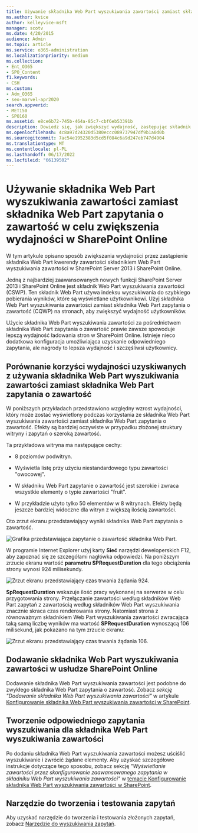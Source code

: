 ```yaml
---
title: Używanie składnika Web Part wyszukiwania zawartości zamiast składnika Web Part zapytania o zawartość w celu zwiększenia wydajności w SharePoint Online
ms.author: kvice
author: kelleyvice-msft
manager: scotv
ms.date: 4/20/2015
audience: Admin
ms.topic: article
ms.service: o365-administration
ms.localizationpriority: medium
ms.collection:
- Ent_O365
- SPO_Content
f1.keywords:
- CSH
ms.custom:
- Adm_O365
- seo-marvel-apr2020
search.appverid:
- MET150
- SPO160
ms.assetid: e8ce6b72-745b-464a-85c7-cbf6eb53391b
description: Dowiedz się, jak zwiększyć wydajność, zastępując składnik Web Part kwerendy zawartości składnikiem Web Part wyszukiwania zawartości w SharePoint Server 2013 i SharePoint Online.
ms.openlocfilehash: 4c8a97d24320d5380eccc089737947df9b1a0d0b
ms.sourcegitcommit: 7ac54e1952383d5cd5f084c6a9d247eb747d4904
ms.translationtype: MT
ms.contentlocale: pl-PL
ms.lasthandoff: 06/17/2022
ms.locfileid: "66139502"
---
```

# <a name="using-content-search-web-part-instead-of-content-query-web-part-to-improve-performance-in-sharepoint-online"></a>Używanie składnika Web Part wyszukiwania zawartości zamiast składnika Web Part zapytania o zawartość w celu zwiększenia wydajności w SharePoint Online

W tym artykule opisano sposób zwiększania wydajności przez zastąpienie składnika Web Part kwerendy zawartości składnikiem Web Part wyszukiwania zawartości w SharePoint Server 2013 i SharePoint Online.
  
Jedną z najbardziej zaawansowanych nowych funkcji SharePoint Server 2013 i SharePoint Online jest składnik Web Part wyszukiwania zawartości (CSWP). Ten składnik Web Part używa indeksu wyszukiwania do szybkiego pobierania wyników, które są wyświetlane użytkownikowi. Użyj składnika Web Part wyszukiwania zawartości zamiast składnika Web Part zapytania o zawartość (CQWP) na stronach, aby zwiększyć wydajność użytkowników.
  
Użycie składnika Web Part wyszukiwania zawartości za pośrednictwem składnika Web Part zapytania o zawartość prawie zawsze spowoduje lepszą wydajność ładowania stron w SharePoint Online. Istnieje nieco dodatkowa konfiguracja umożliwiająca uzyskanie odpowiedniego zapytania, ale nagrody to lepsza wydajność i szczęśliwsi użytkownicy.
  
## <a name="comparing-the-performance-gain-you-get-from-using-content-search-web-part-instead-of-content-query-web-part"></a>Porównanie korzyści wydajności uzyskiwanych z używania składnika Web Part wyszukiwania zawartości zamiast składnika Web Part zapytania o zawartość

W poniższych przykładach przedstawiono względny wzrost wydajności, który może zostać wyświetlony podczas korzystania ze składnika Web Part wyszukiwania zawartości zamiast składnika Web Part zapytania o zawartość. Efekty są bardziej oczywiste w przypadku złożonej struktury witryny i zapytań o szeroką zawartość.
  
Ta przykładowa witryna ma następujące cechy:
  
- 8 poziomów podwitryn.
    
- Wyświetla listę przy użyciu niestandardowego typu zawartości "owocowej".
    
- W składniku Web Part zapytanie o zawartość jest szerokie i zwraca wszystkie elementy o typie zawartości "fruit".
    
- W przykładzie użyto tylko 50 elementów w 8 witrynach. Efekty będą jeszcze bardziej widoczne dla witryn z większą ilością zawartości.
    
Oto zrzut ekranu przedstawiający wyniki składnika Web Part zapytania o zawartość.
  
![Grafika przedstawiająca zapytanie o zawartość składnika Web Part.](../media/b3d41f20-dfe5-46ed-9c0a-31057e82de33.png)
  
W programie Internet Explorer użyj karty **Sieć** narzędzi deweloperskich F12, aby zapoznać się ze szczegółami nagłówka odpowiedzi. Na poniższym zrzucie ekranu wartość **parametru SPRequestDuration** dla tego obciążenia strony wynosi 924 milisekundy. 
  
![Zrzut ekranu przedstawiający czas trwania żądania 924.](../media/343571f2-a249-4de2-bc11-2cee93498aea.png)
  
 **SpRequestDuration** wskazuje ilość pracy wykonanej na serwerze w celu przygotowania strony. Przełączanie zawartości według składników Web Part zapytań z zawartością według składników Web Part wyszukiwania znacznie skraca czas renderowania strony. Natomiast strona z równoważnym składnikiem Web Part wyszukiwania zawartości zwracająca taką samą liczbę wyników ma wartość **SPRequestDuration** wynoszącą 106 milisekund, jak pokazano na tym zrzucie ekranu: 
  
![Zrzut ekranu przedstawiający czas trwania żądania 106.](../media/b46387ac-660d-4e5e-a11c-cc430e912962.png)
  
## <a name="adding-a-content-search-web-part-in-sharepoint-online"></a>Dodawanie składnika Web Part wyszukiwania zawartości w usłudze SharePoint Online

Dodawanie składnika Web Part wyszukiwania zawartości jest podobne do zwykłego składnika Web Part zapytania o zawartość. Zobacz *sekcję "Dodawanie składnika Web Part wyszukiwania zawartości"* w artykule [Konfigurowanie składnika Web Part wyszukiwania zawartości w SharePoint](https://support.office.com/article/Configure-a-Content-Search-Web-Part-in-SharePoint-0dc16de1-dbe4-462b-babb-bf8338c36c9a).
  
## <a name="creating-the-right-search-query-for-your-content-search-web-part"></a>Tworzenie odpowiedniego zapytania wyszukiwania dla składnika Web Part wyszukiwania zawartości

Po dodaniu składnika Web Part wyszukiwania zawartości możesz uściślić wyszukiwanie i zwrócić żądane elementy. Aby uzyskać szczegółowe instrukcje dotyczące tego sposobu, zobacz sekcję *"Wyświetlanie zawartości przez skonfigurowanie zaawansowanego zapytania w składniku Web Part wyszukiwania zawartości"* w [temacie Konfigurowanie składnika Web Part wyszukiwania zawartości w SharePoint](https://support.office.com/article/Configure-a-Content-Search-Web-Part-in-SharePoint-0dc16de1-dbe4-462b-babb-bf8338c36c9a).
  
## <a name="query-building-and-testing-tool"></a>Narzędzie do tworzenia i testowania zapytań

Aby uzyskać narzędzie do tworzenia i testowania złożonych zapytań, zobacz [Narzędzie do wyszukiwania zapytań](https://github.com/pnp/PnP-Tools/tree/master/Solutions/SharePoint.Search.QueryTool#download-the-tool).
  

